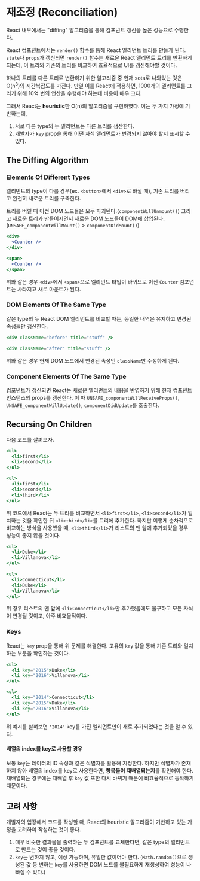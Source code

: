 # 재조정 (Reconciliation)

React 내부에서는 "diffing" 알고리즘을 통해 컴포넌트 갱신을 높은 성능으로 수행한다.

React 컴포넌트에서는 `render()` 함수를 통해 React 엘리먼트 트리를 만들게 된다. `state`나 `props`가 갱신되면 `render()` 함수는 새로운 React 엘리먼트 트리를 반환하게 되는데, 이 트리와 기존의 트리를 비교하여 효율적으로 UI를 갱신해야할 것이다.

하나의 트리를 다른 트리로 변환하기 위한 알고리즘 중 현재 sota로 나와있는 것은 O(n<sup>3</sup>)의 시간복잡도를 가진다. 만일 이를 React에 적용하면, 1000개의 엘리먼트를 그리기 위해 10억 번의 연산을 수행해야 하는데 비용이 매우 크다.

그래서 React는 **heuristic**한 O(n)의 알고리즘을 구현하였다. 이는 두 가지 가정에 기반하는데,

1. 서로 다른 type의 두 엘리먼트는 다른 트리를 생산한다.
2. 개발자가 `key` prop을 통해 어떤 자식 엘리먼트가 변경되지 않아야 할지 표시할 수 있다.

## The Diffing Algorithm

### Elements Of Different Types

엘리먼트의 type이 다를 경우(ex. `<button>`에서 `<div>`로 바뀔 때), 기존 트리를 버리고 완전히 새로운 트리를 구축한다.

트리를 버릴 때 이전 DOM 노드들은 모두 파괴된다.(`componentWillUnmount()`) 그리고 새로운 트리가 만들어지면서 새로운 DOM 노드들이 DOM에 삽입된다.(`UNSAFE_componentWillMount()` > `componentDidMount()`)

```jsx
<div>
  <Counter />
</div>

<span>
  <Counter />
</span>
```

위와 같은 경우 `<div>`에서 `<span>`으로 엘리먼트 타입이 바뀌므로 이전 `Counter` 컴포넌트는 사라지고 새로 마운트가 된다.

### DOM Elements Of The Same Type

같은 type의 두 React DOM 엘리먼트를 비교할 때는, 동일한 내역은 유지하고 변경된 속성들만 갱신한다.

```jsx
<div className="before" title="stuff" />

<div className="after" title="stuff" />
```

위와 같은 경우 현재 DOM 노드에서 변경된 속성인 `className`만 수정하게 된다.

### Component Elements Of The Same Type

컴포넌트가 갱신되면 React는 새로운 엘리먼트의 내용을 반영하기 위해 현재 컴포넌트 인스턴스의 props를 갱신한다. 이 때 `UNSAFE_componentWillReceiveProps()`, `UNSAFE_componentWillUpdate()`, `componentDidUpdate`를 호출한다.

## Recursing On Children

다음 코드를 살펴보자.

```jsx
<ul>
  <li>first</li>
  <li>second</li>
</ul>

<ul>
  <li>first</li>
  <li>second</li>
  <li>third</li>
</ul>
```

위 코드에서 React는 두 트리를 비교하면서 `<li>first</li>`, `<li>second</li>`가 일치하는 것을 확인한 뒤 `<li>third</li>`를 트리에 추가한다. 하지만 이렇게 순차적으로 비교하는 방식을 사용했을 때, `<li>third</li>`가 리스트의 맨 앞에 추가되었을 경우 성능이 좋지 않을 것이다.

```jsx
<ul>
  <li>Duke</li>
  <li>Villanova</li>
</ul>

<ul>
  <li>Connecticut</li>
  <li>Duke</li>
  <li>Villanova</li>
</ul>
```

위 경우 리스트의 맨 앞에 `<li>Connecticut</li>`만 추가했음에도 불구하고 모든 자식이 변경될 것이고, 아주 비효율적이다.

### Keys

React는 `key` prop을 통해 위 문제를 해결한다. 고유의 `key` 값을 통해 기존 트리와 일치하는 부분을 확인하는 것이다.

```jsx
<ul>
  <li key="2015">Duke</li>
  <li key="2016">Villanova</li>
</ul>

<ul>
  <li key="2014">Connecticut</li>
  <li key="2015">Duke</li>
  <li key="2016">Villanova</li>
</ul>
```

위 예시를 살펴보면 `'2014'` key를 가진 엘리먼트만이 새로 추가되었다는 것을 알 수 있다.

#### 배열의 index를 key로 사용할 경우

보통 `key`는 데이터의 ID 속성과 같은 식별자를 활용해 지정한다. 하지만 식별자가 존재하지 않아 배열의 index를 key로 사용한다면, **항목들이 재배열되는지**를 확인해야 한다. 재배열되는 경우에는 재배열 후 `key` 값 또한 다시 바뀌기 때문에 비효율적으로 동작하기 때문이다.

## 고려 사항

개발자의 입장에서 코드를 작성할 때, React의 heuristic 알고리즘이 기반하고 있는 가정을 고려하여 작성하는 것이 좋다.

1. 매우 비슷한 결과물을 출력하는 두 컴포넌트를 교체한다면, 같은 type의 엘리먼트로 만드는 것이 좋을 것이다.
2. `key`는 변하지 않고, 예상 가능하며, 유일한 값이어야 한다. (`Math.random()`으로 생성된 값 등 변하는 `key`를 사용하면 DOM 노드를 불필요하게 재생성하여 성능이 나빠질 수 있다.)
